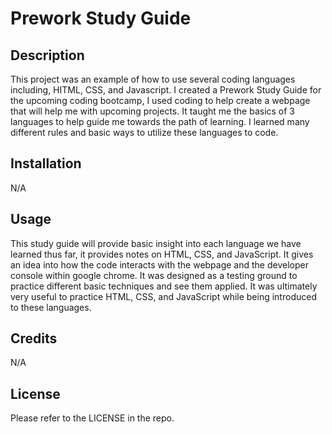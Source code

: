 # Prework Study Guide

## Description
This project was an example of how to use several coding languages including, HITML, CSS, and Javascript. I created a Prework Study Guide for the upcoming coding bootcamp, I used coding to help create a webpage that will help me with upcoming projects. It taught me the basics of 3 languages to help guide me towards the path of learning. I learned many different rules and basic ways to utilize these languages to code.

## Installation 
 
N/A

## Usage
   
This study guide will provide basic insight into each language we have learned thus far, it provides
notes on HTML, CSS, and JavaScript. It gives an idea into how the code interacts with the webpage and the developer console within google chrome. It was designed as a testing ground to practice different basic techniques and see them applied. It was ultimately very useful to practice HTML, CSS, and JavaScript while being introduced to these languages.

## Credits
N/A

## License

Please refer to the LICENSE in the repo.
